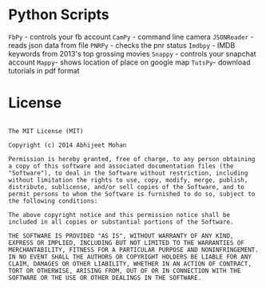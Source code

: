 Python Scripts
===============

`FbPy` - controls your fb account
`CamPy` - command line camera
`JSONReader` - reads json data from file
`PNRPy` - checks the pnr status
`Imdbpy` - IMDB keywords from 2013's top grossing movies
`Snappy` - controls your snapchat account
`Mappy`-  shows location of place on google map
`TutsPy`- download tutorials in pdf format 

License
==============

```

The MIT License (MIT)

Copyright (c) 2014 Abhijeet Mohan

Permission is hereby granted, free of charge, to any person obtaining a copy of this software and associated documentation files (the "Software"), to deal in the Software without restriction, including without limitation the rights to use, copy, modify, merge, publish, distribute, sublicense, and/or sell copies of the Software, and to permit persons to whom the Software is furnished to do so, subject to the following conditions:

The above copyright notice and this permission notice shall be included in all copies or substantial portions of the Software.

THE SOFTWARE IS PROVIDED "AS IS", WITHOUT WARRANTY OF ANY KIND, EXPRESS OR IMPLIED, INCLUDING BUT NOT LIMITED TO THE WARRANTIES OF MERCHANTABILITY, FITNESS FOR A PARTICULAR PURPOSE AND NONINFRINGEMENT. IN NO EVENT SHALL THE AUTHORS OR COPYRIGHT HOLDERS BE LIABLE FOR ANY CLAIM, DAMAGES OR OTHER LIABILITY, WHETHER IN AN ACTION OF CONTRACT, TORT OR OTHERWISE, ARISING FROM, OUT OF OR IN CONNECTION WITH THE SOFTWARE OR THE USE OR OTHER DEALINGS IN THE SOFTWARE.

```
